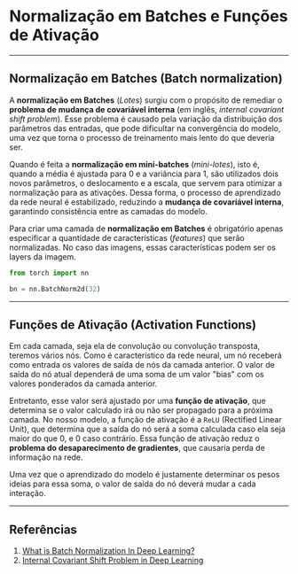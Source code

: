 # **Normalização em Batches e Funções de Ativação** 

___
## **Normalização em Batches** (Batch normalization)

A **normalização em Batches** (*Lotes*) surgiu com o propósito de remediar o **problema de mudança de covariável interna** (em inglês, *internal covariant shift problem*). Esse problema é causado pela variação da distribuição dos parâmetros das entradas, que pode dificultar na convergência do modelo, uma vez que torna o processo de treinamento mais lento do que deveria ser.

Quando é feita a **normalização em mini-batches** (*mini-lotes*), isto é, quando a média é ajustada para 0 e a variância para 1, são utilizados dois novos parâmetros, o deslocamento e a escala, que servem para otimizar a normalização para as ativações. Dessa forma, o processo de aprendizado da rede neural é estabilizado, reduzindo a **mudança de covariável interna**, garantindo consistência entre as camadas do modelo.

Para criar uma camada de **normalização em Batches** é obrigatório apenas especificar a quantidade de características (*features*) que serão normalizadas. No caso das imagens, essas características podem ser os layers da imagem.

```py
from torch import nn

bn = nn.BatchNorm2d(32)
```

___
## **Funções de Ativação** (Activation Functions)

Em cada camada, seja ela de convolução ou convolução transposta, teremos vários nós. Como é característico da rede neural, um nó receberá como entrada os valores de saída de nós da camada anterior. O valor de saída do nó atual dependerá de uma soma de um valor "bias" com os valores ponderados da camada anterior. 

Entretanto, esse valor será ajustado por uma **função de ativação**, que determina se o valor calculado irá ou não ser propagado para a próxima camada. No nosso modelo, a função de ativação é a `ReLU` (Rectified Linear Unit), que determina que a saída do nó será a soma calculada caso ela seja maior do que 0, e 0 caso contrário. Essa função de ativação reduz o **problema do desaparecimento de gradientes**, que causaria perda de informação na rede.

Uma vez que o aprendizado do modelo é justamente determinar os pesos ideias para essa soma, o valor de saída do nó deverá mudar a cada interação.

___
## **Referências**

1. [What is Batch Normalization In Deep Learning?](https://www.geeksforgeeks.org/what-is-batch-normalization-in-deep-learning/)
2. [Internal Covariant Shift Problem in Deep Learning](https://www.geeksforgeeks.org/internal-covariant-shift-problem-in-deep-learning/)